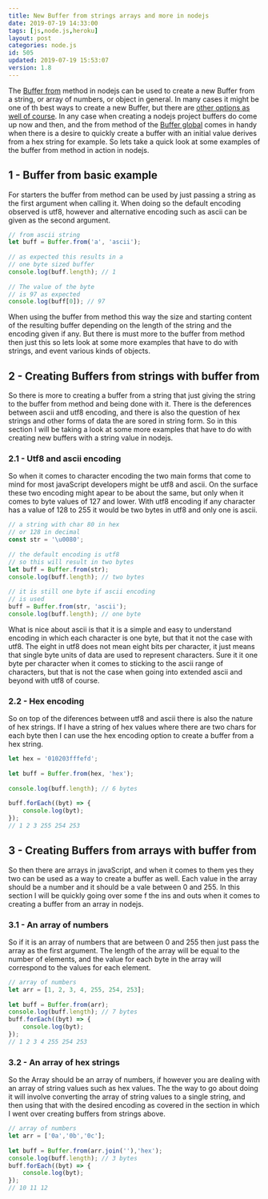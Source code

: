 ```yaml
---
title: New Buffer from strings arrays and more in nodejs
date: 2019-07-19 14:33:00
tags: [js,node.js,heroku]
layout: post
categories: node.js
id: 505
updated: 2019-07-19 15:53:07
version: 1.8
---
```


The [Buffer from](https://nodejs.org/api/buffer.html#buffer_class_method_buffer_from_array) method in nodejs can be used to create a new Buffer from a string, or array of numbers, or object in general. In many cases it might be one of th best ways to create a new Buffer, but there are [other options as well of course](/2019/06/17/nodejs-buffer-new/). In any case when creating a nodejs project buffers do come up now and then, and the from method of the [Buffer global](/2018/02/07/nodejs-buffer/) comes in handy when there is a desire to quickly create a buffer with an initial value derives from a hex string for example. So lets take a quick look at some examples of the buffer from method in action in nodejs.

<!-- more -->

## 1 - Buffer from basic example

For starters the buffer from method can be used by just passing a string as the first argument when calling it. When doing so the default encoding observed is utf8, however and alternative encoding such as ascii can be given as the second argument.

```js
// from ascii string
let buff = Buffer.from('a', 'ascii');
 
// as expected this results in a 
// one byte sized buffer
console.log(buff.length); // 1
 
// The value of the byte
// is 97 as expected
console.log(buff[0]); // 97
```

When using the buffer from method this way the size and starting content of the resulting buffer depending on the length of the string and the encoding given if any. But there is must more to the buffer from method then just this so lets look at some more examples that have to do with strings, and event various kinds of objects.

## 2 - Creating Buffers from strings with buffer from

So there is more to creating a buffer from a string that just giving the string to the buffer from method and being done with it. There is the deferences between ascii and utf8 encoding, and there is also the question of hex strings and other forms of data the are sored in string form. So in this section I will be taking a look at some more examples that have to do with creating new buffers with a string value in nodejs.

### 2.1 - Utf8 and ascii encoding

So when it comes to character encoding the two main forms that come to mind for most javaScript developers might be utf8 and ascii. On the surface these two encoding might apear to be about the same, but only when it comes to byte values of 127 and lower. With utf8 encoding if any character has a value of 128 to 255 it would be two bytes in utf8 and only one is ascii.

```js
// a string with char 80 in hex
// or 128 in decimal
const str = '\u0080';
 
// the default encoding is utf8
// so this will result in two bytes
let buff = Buffer.from(str);
console.log(buff.length); // two bytes
 
// it is still one byte if ascii encoding
// is used
buff = Buffer.from(str, 'ascii');
console.log(buff.length); // one byte
```

What is nice about ascii is that it is a simple and easy to understand encoding in which each character is one byte, but that it not the case with utf8. The eight in utf8 does not mean eight bits per character, it just means that single byte units of data are used to represent characters. Sure it it one byte per character when it comes to sticking to the ascii range of characters, but that is not the case when going into extended ascii and beyond with utf8 of course.

### 2.2 - Hex encoding

So on top of the diferences between utf8 and ascii there is also the nature of hex strings. If I have a string of hex values where there are two chars for each byte then I can use the hex encoding option to create a buffer from a hex string.

```js
let hex = '010203fffefd';
 
let buff = Buffer.from(hex, 'hex');
 
console.log(buff.length); // 6 bytes
 
buff.forEach((byt) => {
    console.log(byt);
});
// 1 2 3 255 254 253
```

## 3 - Creating Buffers from arrays with buffer from

So then there are arrays in javaScript, and when it comes to them yes they two can be used as a way to create a buffer as well. Each value in the array should be a number and it should be a vale between 0 and 255. In this section I will be quickly going over some f the ins and outs when it comes to creating a buffer from an array in nodejs.

### 3.1 - An array of numbers

So if it is an array of numbers that are between 0 and 255 then just pass the array as the first argument. The length of the array will be equal to the number of elements, and the value for each byte in the array will correspond to the values for each element.

```js
// array of numbers
let arr = [1, 2, 3, 4, 255, 254, 253];
 
let buff = Buffer.from(arr);
console.log(buff.length); // 7 bytes
buff.forEach((byt) => {
    console.log(byt);
});
// 1 2 3 4 255 254 253
```

### 3.2 - An array of hex strings

So the Array should be an array of numbers, if however you are dealing with an array of string values such as hex values. The the way to go about doing it will involve converting the array of string values to a single string, and then using that with the desired encoding as covered in the section in which I went over creating buffers from strings above.

```js
// array of numbers
let arr = ['0a','0b','0c'];
 
let buff = Buffer.from(arr.join(''),'hex');
console.log(buff.length); // 3 bytes
buff.forEach((byt) => {
    console.log(byt);
});
// 10 11 12
```